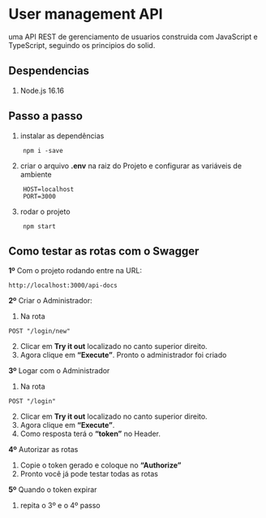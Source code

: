 # User management API
uma API REST de gerenciamento de usuarios construida com JavaScript e TypeScript, seguindo os principios do solid.

## Despendencias

1. Node.js 16.16

## Passo a passo

1. instalar as dependências
~~~ 
    npm i -save
~~~ 
2. criar o arquivo **.env** na raiz do Projeto e configurar as variáveis de ambiente
~~~ 
    HOST=localhost
    PORT=3000
~~~
3. rodar o projeto
~~~
    npm start
~~~

## Como testar as rotas com o Swagger

**1º** Com o projeto rodando entre na URL:
```
http://localhost:3000/api-docs
```
**2º** Criar o Administrador:
1. Na rota
```
POST "/login/new"
```
2. Clicar em **Try it out** localizado no canto superior direito.
3. Agora clique em **“Execute”**. Pronto o administrador foi criado

**3º** Logar com o Administrador
1. Na rota
```
POST "/login"
```
2. Clicar em **Try it out** localizado no canto superior direito.
3. Agora clique em **“Execute”**.
4. Como resposta terá o **“token”** no Header.

**4º** Autorizar as rotas
1. Copie o token gerado e coloque no **“Authorize”**
2. Pronto você já pode testar todas as rotas

**5º** Quando o token expirar
1. repita o 3º e o 4º passo
